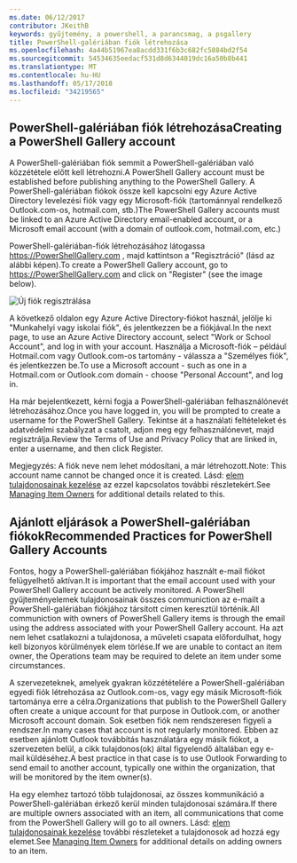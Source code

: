 ```yaml
---
ms.date: 06/12/2017
contributor: JKeithB
keywords: gyűjtemény, a powershell, a parancsmag, a psgallery
title: PowerShell-galériában fiók létrehozása
ms.openlocfilehash: 4a44b51967ea8acdd331f6b3c682fc5884bd2f54
ms.sourcegitcommit: 54534635eedacf531d8d6344019dc16a50b8b441
ms.translationtype: MT
ms.contentlocale: hu-HU
ms.lasthandoff: 05/17/2018
ms.locfileid: "34219565"
---
```

## <a name="creating-a-powershell-gallery-account"></a><span data-ttu-id="02afd-103">PowerShell-galériában fiók létrehozása</span><span class="sxs-lookup"><span data-stu-id="02afd-103">Creating a PowerShell Gallery account</span></span>

<span data-ttu-id="02afd-104">A PowerShell-galériában fiók semmit a PowerShell-galériában való közzététele előtt kell létrehozni.</span><span class="sxs-lookup"><span data-stu-id="02afd-104">A PowerShell Gallery account must be established before publishing anything to the PowerShell Gallery.</span></span>
<span data-ttu-id="02afd-105">A PowerShell-galériában fiókok össze kell kapcsolni egy Azure Active Directory levelezési fiók vagy egy Microsoft-fiók (tartománnyal rendelkező Outlook.com-os, hotmail.com, stb.)</span><span class="sxs-lookup"><span data-stu-id="02afd-105">The PowerShell Gallery accounts must be linked to an Azure Active Directory email-enabled account, or a Microsoft email account (with a domain of outlook.com, hotmail.com, etc.)</span></span>

<span data-ttu-id="02afd-106">PowerShell-galériában-fiók létrehozásához látogassa https://PowerShellGallery.com , majd kattintson a "Regisztráció" (lásd az alábbi képen).</span><span class="sxs-lookup"><span data-stu-id="02afd-106">To create a PowerShell Gallery account, go to https://PowerShellGallery.com and click on "Register" (see the image below).</span></span>

![Új fiók regisztrálása](../../Images/CreatingAccount-Register.png)

<span data-ttu-id="02afd-108">A következő oldalon egy Azure Active Directory-fiókot használ, jelölje ki "Munkahelyi vagy iskolai fiók", és jelentkezzen be a fiókjával.</span><span class="sxs-lookup"><span data-stu-id="02afd-108">In the next page, to use an Azure Active Directory account, select "Work or School Account", and log in with your account.</span></span>
<span data-ttu-id="02afd-109">Használja a Microsoft-fiók – például Hotmail.com vagy Outlook.com-os tartomány - válassza a "Személyes fiók", és jelentkezzen be.</span><span class="sxs-lookup"><span data-stu-id="02afd-109">To use a Microsoft account - such as one in a Hotmail.com or Outlook.com domain - choose "Personal Account", and log in.</span></span>

<span data-ttu-id="02afd-110">Ha már bejelentkezett, kérni fogja a PowerShell-galériában felhasználónevét létrehozásához.</span><span class="sxs-lookup"><span data-stu-id="02afd-110">Once you have logged in, you will be prompted to create a username for the PowerShell Gallery.</span></span>
<span data-ttu-id="02afd-111">Tekintse át a használati feltételeket és adatvédelmi szabályzat a csatolt, adjon meg egy felhasználónevet, majd regisztrálja.</span><span class="sxs-lookup"><span data-stu-id="02afd-111">Review the Terms of Use and Privacy Policy that are linked in, enter a username, and then click Register.</span></span>

<span data-ttu-id="02afd-112">Megjegyzés: A fiók neve nem lehet módosítani, a már létrehozott.</span><span class="sxs-lookup"><span data-stu-id="02afd-112">Note: This account name cannot be changed once it is created.</span></span>
<span data-ttu-id="02afd-113">Lásd: [elem tulajdonosainak kezelése](https://msdn.microsoft.com/powershell/gallery/psgallery/managing-item-owners) az ezzel kapcsolatos további részletekért.</span><span class="sxs-lookup"><span data-stu-id="02afd-113">See [Managing Item Owners](https://msdn.microsoft.com/powershell/gallery/psgallery/managing-item-owners) for additional details related to this.</span></span>

## <a name="recommended-practices-for-powershell-gallery-accounts"></a><span data-ttu-id="02afd-114">Ajánlott eljárások a PowerShell-galériában fiókok</span><span class="sxs-lookup"><span data-stu-id="02afd-114">Recommended Practices for PowerShell Gallery Accounts</span></span>

<span data-ttu-id="02afd-115">Fontos, hogy a PowerShell-galériában fiókjához használt e-mail fiókot felügyelhető aktívan.</span><span class="sxs-lookup"><span data-stu-id="02afd-115">It is important that the email account used with your PowerShell Gallery account be actively monitored.</span></span>
<span data-ttu-id="02afd-116">A PowerShell gyűjteményelemek tulajdonosainak összes communiction az e-mailt a PowerShell-galériában fiókjához társított címen keresztül történik.</span><span class="sxs-lookup"><span data-stu-id="02afd-116">All communiction with owners of PowerShell Gallery items is through the email using the address associated with your PowerShell Gallery account.</span></span>
<span data-ttu-id="02afd-117">Ha azt nem lehet csatlakozni a tulajdonosa, a műveleti csapata előfordulhat, hogy kell bizonyos körülmények elem törlése.</span><span class="sxs-lookup"><span data-stu-id="02afd-117">If we are unable to contact an item owner, the Operations team may be required to delete an item under some circumstances.</span></span>

<span data-ttu-id="02afd-118">A szervezeteknek, amelyek gyakran közzétételére a PowerShell-galériában egyedi fiók létrehozása az Outlook.com-os, vagy egy másik Microsoft-fiók tartománya erre a célra.</span><span class="sxs-lookup"><span data-stu-id="02afd-118">Organizations that publish to the PowerShell Gallery often create a unique account for that purpose in Outlook.com, or another Microsoft account domain.</span></span>
<span data-ttu-id="02afd-119">Sok esetben fiók nem rendszeresen figyeli a rendszer.</span><span class="sxs-lookup"><span data-stu-id="02afd-119">In many cases that account is not regularly monitored.</span></span>
<span data-ttu-id="02afd-120">Ebben az esetben ajánlott Outlook továbbítás használatára egy másik fiókot, a szervezeten belül, a cikk tulajdonos(ok) által figyelendő általában egy e-mail küldéséhez.</span><span class="sxs-lookup"><span data-stu-id="02afd-120">A best practice in that case is to use Outlook Forwarding to send email to another account, typically one within the organization, that will be monitored by the item owner(s).</span></span>

<span data-ttu-id="02afd-121">Ha egy elemhez tartozó több tulajdonosai, az összes kommunikáció a PowerShell-galériában érkező kerül minden tulajdonosai számára.</span><span class="sxs-lookup"><span data-stu-id="02afd-121">If there are multiple owners associated with an item, all communications that come from the PowerShell Gallery will go to all owners.</span></span>
<span data-ttu-id="02afd-122">Lásd: [elem tulajdonosainak kezelése](https://msdn.microsoft.com/powershell/gallery/psgallery/managing-item-owners) további részleteket a tulajdonosok ad hozzá egy elemet.</span><span class="sxs-lookup"><span data-stu-id="02afd-122">See [Managing Item Owners](https://msdn.microsoft.com/powershell/gallery/psgallery/managing-item-owners) for additional details on adding owners to an item.</span></span>